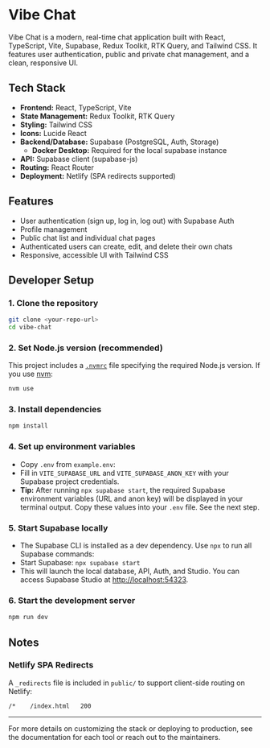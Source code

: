 # Vibe Chat

Vibe Chat is a modern, real-time chat application built with React, TypeScript, Vite, Supabase, Redux Toolkit, RTK Query, and Tailwind CSS. It features user authentication, public and private chat management, and a clean, responsive UI.

## Tech Stack

- **Frontend:** React, TypeScript, Vite
- **State Management:** Redux Toolkit, RTK Query
- **Styling:** Tailwind CSS
- **Icons:** Lucide React
- **Backend/Database:** Supabase (PostgreSQL, Auth, Storage)
  - **Docker Desktop:** Required for the local supabase instance
- **API:** Supabase client (supabase-js)
- **Routing:** React Router
- **Deployment:** Netlify (SPA redirects supported)

## Features

- User authentication (sign up, log in, log out) with Supabase Auth
- Profile management
- Public chat list and individual chat pages
- Authenticated users can create, edit, and delete their own chats
- Responsive, accessible UI with Tailwind CSS

## Developer Setup

### 1. Clone the repository

```sh
git clone <your-repo-url>
cd vibe-chat
```

### 2. Set Node.js version (recommended)

This project includes a [`.nvmrc`](./.nvmrc) file specifying the required Node.js version. If you use [nvm](https://github.com/nvm-sh/nvm):

```sh
nvm use
```

### 3. Install dependencies

```sh
npm install
```

### 4. Set up environment variables

- Copy `.env` from `example.env`:
- Fill in `VITE_SUPABASE_URL` and `VITE_SUPABASE_ANON_KEY` with your Supabase project credentials.
- **Tip:** After running `npx supabase start`, the required Supabase environment variables (URL and anon key) will be displayed in your terminal output. Copy these values into your `.env` file. See the next step.

### 5. Start Supabase locally

- The Supabase CLI is installed as a dev dependency. Use `npx` to run all Supabase commands:
- Start Supabase: `npx supabase start`
- This will launch the local database, API, Auth, and Studio. You can access Supabase Studio at [http://localhost:54323](http://localhost:54323).

### 6. Start the development server

```sh
npm run dev
```

## Notes

### Netlify SPA Redirects

A `_redirects` file is included in `public/` to support client-side routing on Netlify:

```text
/*    /index.html   200
```

---

For more details on customizing the stack or deploying to production, see the documentation for each tool or reach out to the maintainers.
